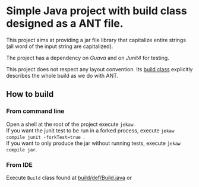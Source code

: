 # Simple Java project with build class designed as a ANT file.

This project aims at providing a jar file library that capitalize entire strings (all word of the input string are capitalized).

The project has a dependency on *Guava* and on *Junit4* for testing.

This project does not respect any layout convention. Its [build class](jeka/def/Build.java) explicitly describes the whole build as we do with ANT.

## How to build

### From command line
Open a shell at the root of the project execute `jekaw`. <br/>
If you want the junit test to be run in a forked process, execute `jekaw compile junit -forkTest=true `. <br/>
If you want to only produce the jar without running tests, execute `jekaw compile jar`.

### From IDE
Execute `Build` class found at [build/def/Build.java](jeka/def/Build.java) or <br/>

